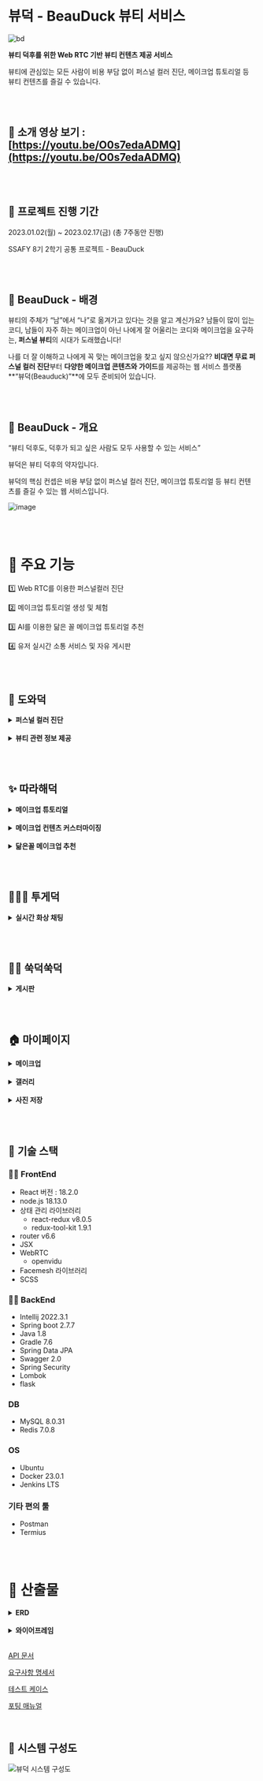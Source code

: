 # 뷰덕 - BeauDuck 뷰티 서비스

![bd](https://github.com/BEAUDUCK/beauduck_project/assets/93974908/951a2566-ae77-4d56-a496-f8b00adccf69)

**뷰티 덕후를 위한 Web RTC 기반 뷰티 컨텐츠 제공 서비스**

뷰티에 관심있는 모든 사람이 비용 부담 없이 퍼스널 컬러 진단, 메이크업 튜토리얼 등 뷰티 컨텐츠를 즐길 수 있습니다.

<br><br>

## 🐥 소개 영상 보기 : [https://youtu.be/O0s7edaADMQ](https://youtu.be/O0s7edaADMQ)

<br>

<br>

## 🐥 프로젝트 진행 기간

2023.01.02(월) ~ 2023.02.17(금) (총 7주동안 진행)

SSAFY 8기 2학기 공통 프로젝트 - BeauDuck

<br><br>

## 🐥 BeauDuck - 배경

뷰티의 주체가 “남”에서 “나”로 옮겨가고 있다는 것을 알고 계신가요? 남들이 많이 입는 코디, 남들이 자주 하는 메이크업이 아닌 나에게 잘 어울리는 코디와 메이크업을 요구하는, **퍼스널 뷰티**의 시대가 도래했습니다!

나를 더 잘 이해하고 나에게 꼭 맞는 메이크업을 찾고 싶지 않으신가요?? **비대면 무료 퍼스널 컬러 진단**부터 **다양한 메이크업 콘텐츠와 가이드**를 제공하는 웹 서비스 플랫폼 **“뷰덕(Beauduck)”**에 모두 준비되어 있습니다.

<br><br>

## 🐥 BeauDuck - 개요

“뷰티 덕후도, 덕후가 되고 싶은 사람도 모두 사용할 수 있는 서비스”

뷰덕은 뷰티 덕후의 약자입니다.

뷰덕의 핵심 컨셉은 비용 부담 없이 퍼스널 컬러 진단, 메이크업 튜토리얼 등 뷰티 컨텐츠를 즐길 수 있는 웹 서비스입니다.

![image](https://github.com/BEAUDUCK/beauduck_project/assets/93974908/d889120e-cefe-4eda-bdd9-48c9cfd5a8e8)

<br><br>

# 🐥 주요 기능

1️⃣ Web RTC를 이용한 퍼스널컬러 진단

2️⃣ 메이크업 튜토리얼 생성 및 체험

3️⃣ AI를 이용한 닮은 꼴 메이크업 튜토리얼 추천

4️⃣ 유저 실시간 소통 서비스 및 자유 게시판

<br>

<br>

## 🎨 도와덕

<details>
  <summary>
    <b>퍼스널 컬러 진단</b>
  </summary>
    <br>
<div markdown="1">
    <p>▫ 퍼스널 컬러를 무료로 쉽고 빠르게 진단받을 수 있습니다.</p>
<img src="https://github.com/BEAUDUCK/beauduck_project/assets/93974908/e297dbc3-0a3d-4df4-b03c-7a227f1ac4f2">
  </div>
    <br><br>
  <div markdown="2">
    <p>▫ 진단을 받고자 하는 유저(호스트)의 화면 배경이 3초마다 바뀝니다.</p>
    <p>▫ 다수의 평가단이 호스트의 화면을 보고 색상이 어울리는지 선택합니다.</p>
    <img src="https://github.com/BEAUDUCK/beauduck_project/blob/main/exec/gif/%EB%8F%84%EC%99%80%EB%8D%95%20%EC%B0%B8%EA%B0%80.gif?raw=true">
      </div>
    <br><br>
      <div markdown="4">
    <p>▫ 모든 평가단의 투표 결과를 수집하여 퍼스널 컬러 진단 결과를 도출합니다.</p>
    <br>
    <p>▫ 호스트는 평가 결과 진단서를 평가 종료 직후 실시간으로 확인 가능합니다.</p>
  </div>
</details>
<br>
<details>
  <summary>
    <b>뷰티 관련 정보 제공</b>
  </summary>
    <br>
<div markdown="1">
    <p>▫ 네이버 검색 API를 사용한 데이터 크롤링을 통해 퍼스널 컬러, 메이크업 등 뷰티 관련 키워드의 기사, 블로그, 상품 정보를 제공합니다.</p>
    <p>▫  해당 정보를 클릭하면 원본 링크로 이동할 수 있습니다.</p>
    <br>
<img src="https://github.com/BEAUDUCK/beauduck_project/assets/93974908/42cf40e2-e72d-428b-9301-1841845a27e6">
<br>
<img src="https://github.com/BEAUDUCK/beauduck_project/assets/93974908/f0af7626-b691-4410-9f63-2c117539581e">
      </div>
    <br><br>
</details>

<br><br>

## ✨ 따라해덕

<details>
  <summary>
    <b>메이크업 튜토리얼</b>
  </summary>
    <br>
<div markdown="1">
    <p>▫ 상위 10개 메이크업, 랜덤 추천 메이크업, AI 추천 메이크업, 전체 메이크업 리스트 등 화면 내 유저가 다양한 접근 방식으로 메이크업 튜토리얼을 선택할 수 있습니다.</p>
<img src="https://github.com/BEAUDUCK/beauduck_project/assets/93974908/1e5c9428-e38b-433a-a20b-a2e9cbd047f8">
<img src="https://github.com/BEAUDUCK/beauduck_project/assets/93974908/09650118-cbd0-41f8-8dbe-7b6211ea7d73">
<img src="https://github.com/BEAUDUCK/beauduck_project/assets/93974908/7c3fe738-8015-487f-b8e5-4801cceb463f">
  </div>
    <br><br>
  <div markdown="2">
    <p>▫ 메이크업 대표사진, 각 세부 과정에 대한 상세설명, 사용 색상, 가이드 이미지를 제공합니다.</p>
    <p>▫ facemesh를 사용하여 유저의 얼굴 좌표에 가이드라인을 제공합니다.</p>
    <img src="https://github.com/BEAUDUCK/beauduck_project/blob/main/exec/gif/%EB%A9%94%EC%9D%B4%ED%81%AC%EC%97%85%20%EB%94%B0%EB%9D%BC%ED%95%98%EA%B8%B0%20%EB%B0%B0%EC%86%8D.gif?raw=true">
      </div>
    <br><br>
      <div markdown="3">
    <p>▫ 메이크업을 완성한 모습을 화면 캡쳐를 통해 저장할 수 있고, “마이페이지 > 갤러리” 탭에서 모아보기가 가능합니다.</p>
      </div>
    <br><br>
      <div markdown="4">
    <p>▫ 메이크업이 종료되면 해당 메이크업을 평가할 수 있습니다. 별점과 조회수가 높으면 화면 상단부인 TOP10 에 노출되어 더 많은 유저가 이용할 수 있도록 유도할 수 있습니다.</p>
    <br>
     </div>
</details>
<br>
<details>
  <summary>
    <b>메이크업 컨텐츠 커스터마이징</b>
  </summary>
    <br>
<div markdown="1">
    <p>▫ 원하는 단계와 원하는 컬러, 모양 등 디테일한 부분을 하나의 메이크업 컨텐츠로 커스터마이징하는 것이 가능합니다.</p>
    <p>▫ 모든 단계는 초보자도 알기 쉽게 시각화된 UI를 통해 제공됩니다.</p>
    <img src="https://github.com/BEAUDUCK/beauduck_project/blob/main/exec/gif/%EB%A9%94%EC%9D%B4%ED%81%AC%EC%97%85%20%EB%A7%8C%EB%93%A4%EA%B8%B0%20%EB%B0%B0%EC%86%8D.gif?raw=true">
    <br>
      </div>
    <br><br>
    <div markdown="2">
    <p>▫ 완성한 각 컨텐츠는 마이페이지에서 모아보기가 가능합니다.</p>
    </div>
</details>
<br>
<details>
  <summary>
    <b>닮은꼴 메이크업 추천</b>
  </summary>
    <br>
<div markdown="1">
<img src="https://github.com/BEAUDUCK/beauduck_project/blob/main/exec/gif/%EC%B6%94%EC%B2%9C%20%EB%B0%B0%EC%86%8D.gif?raw=true">
    <p>▫ 사용자의 정면 얼굴 사진을 등록하여 닮은꼴 회원들이 만든 메이크업을 추천해줍니다.</p>
    <p>▫ “마이페이지>이미지 저장” 탭에서 화면 캡쳐를 통해 정면 사진을 저장할 수 있습니다.</p>
    <p>▫ 이때 저장된 이미지는 추천을 위해서만 사용되며 저장되지 않습니다.</p>
    <p>▫ 최대 5개의 메이크업을 추천해주며 닮은 회원이 없을 경우 추천 메이크업이 없을 수 있습니다.</p>
    <br>
      </div>

</details>

<br><br>

## 👨‍👧‍👧 투게덕

<details>
  <summary>
    <b>실시간 화상 채팅</b>
  </summary>
    <br>
<div markdown="1">
    <p>▫ WebRTC를 이용하여 유저들과 자유롭게 화상으로 소통할 수 있습니다.</p>
    <p>▫ Openvidu 라이브러리를 통해 간단히 Custom하였습니다.</p>
    <img src="https://github.com/BEAUDUCK/beauduck_project/assets/93974908/d07bcf64-54d5-40fa-92b7-dde3dee3ebef">
    <img src="https://github.com/BEAUDUCK/beauduck_project/assets/93974908/075e5b82-14d5-4ae4-8628-f73fbc25c21d">
    <br>

<br>
</div>
</details>

<br><br>

## 🤼‍♂️ 쑥덕쑥덕

<details>
  <summary>
    <b>게시판</b>
  </summary>
    <br>
<div markdown="1">
    <p>▫ 뷰티와 관련된 정보, 사담 등을 작성할 수 있습니다.</p>
    <img src="https://github.com/BEAUDUCK/beauduck_project/assets/93974908/d8635ab7-b66c-4b70-a53a-78f142236013">
    <img src="https://github.com/BEAUDUCK/beauduck_project/assets/93974908/a15620c8-456f-445e-a6f5-bebc9427501d">
</div>
<br>
<div markdown="2">
    <p>▫ 작성하는 게시물의 목적에 따라 정보 게시판과 질문 게시판으로 분리하였습니다.</p>
    <p>▫ 댓글을 작성하여 다른 사용자들과 소통할 수 있습니다.</p>
    <img src="https://github.com/BEAUDUCK/beauduck_project/assets/93974908/65988f59-3e72-4bd9-ae86-4617c6c98220">
    <img src="https://github.com/BEAUDUCK/beauduck_project/assets/93974908/559bd795-5d9d-4fef-a794-35bcb1d87e82">
    <br>
<br>
</div>
</details>

<br><br>

## 🏠 마이페이지

<details>
  <summary>
    <b>메이크업</b>
  </summary>
    <br>
<div markdown="1">
    <p>▫ 따라해덕에서 실행한 메이크업과 만든 메이크업 정보를 확인할 수 있습니다.</p>
    <img src="https://github.com/BEAUDUCK/beauduck_project/assets/93974908/87c72833-85bd-43e2-bd45-e0a314ef2b07">
<br>
</div>
</details>
<br>
<details>
  <summary>
    <b>갤러리</b>
  </summary>
    <br>
<div markdown="1">
    <p>▫ 메이크업 튜토리얼 종료 후 저장한 사진을 볼 수 있습니다.</p>
    <img src="https://github.com/BEAUDUCK/beauduck_project/assets/93974908/598cb98b-d4dc-4da8-9793-f7008e5eb6ea">
<br>
</div>
</details>
<br>
<details>
  <summary>
    <b>사진 저장</b>
  </summary>
    <br>
<div markdown="1">
    <p>▫ 메이크업 추천에 사용되는 얼굴 사진을 촬영할 수 있습니다.</p>
    <img src="https://github.com/BEAUDUCK/beauduck_project/assets/93974908/079f2994-6648-4890-b91e-faf1b83f910a">
<br>
</div>
</details>

<br><br>

## 🐥 기술 스택

### 🧙‍♂️ FrontEnd

- React 버전 : 18.2.0
- node.js 18.13.0
- 상태 관리 라이브러리
  - react-redux v8.0.5
  - redux-tool-kit 1.9.1
- router v6.6
- JSX
- WebRTC
  - openvidu
- Facemesh 라이브러리
- SCSS

### 👷‍♂️ BackEnd

- Intellij 2022.3.1
- Spring boot 2.7.7
- Java 1.8
- Gradle 7.6
- Spring Data JPA
- Swagger 2.0
- Spring Security
- Lombok
- flask

### DB

- MySQL 8.0.31
- Redis 7.0.8

### OS

- Ubuntu
- Docker 23.0.1
- Jenkins LTS

### 기타 편의 툴

- Postman
- Termius

<br><br>

# 🐥 산출물

<details>
  <summary>
    <b>ERD</b>
  </summary>

<div markdown="1">
    <img src="https://github.com/BEAUDUCK/beauduck_project/assets/93974908/140d4608-aeed-4c9d-9bc7-ab2da5d29cea">
  </div>
</details>

<br>

<details>
  <summary>
    <b>와이어프레임</b>
  </summary>

<div markdown="1">
    <img src="https://github.com/BEAUDUCK/beauduck_project/assets/93974908/c2e6537c-5930-4b40-a61e-decad2bb3c0b">
  </div>
</details>

<br>

[API 문서](https://www.notion.so/API-e3e7dd6cce2742daa1b85ce2954fa4d5)

[요구사항 명세서](https://www.notion.so/d3f388295401410bbc602f72e09d218a)

[테스트 케이스](https://www.notion.so/f475836b027840d5baaf02ff5f1d33b1)

[포팅 매뉴얼](https://www.notion.so/a3d23311125b41fd80c21accf9ccbd51)

<br>

## 📌 시스템 구성도

![뷰덕 시스템 구성도](https://github.com/BEAUDUCK/beauduck_project/assets/93974908/aa93207c-b6c7-4ea3-abef-137ed2f456cb)

